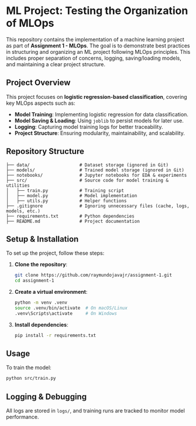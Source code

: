 # **ML Project: Testing the Organization of MLOps**

This repository contains the implementation of a machine learning project as part of **Assignment 1 - MLOps**. The goal is to demonstrate best practices in structuring and organizing an ML project following MLOps principles. This includes proper separation of concerns, logging, saving/loading models, and maintaining a clear project structure.

## **Project Overview**

This project focuses on **logistic regression-based classification**, covering key MLOps aspects such as:

- **Model Training**: Implementing logistic regression for data classification.
- **Model Saving & Loading**: Using `joblib` to persist models for later use.
- **Logging**: Capturing model training logs for better traceability.
- **Project Structure**: Ensuring modularity, maintainability, and scalability.

## **Repository Structure**
```
├── data/                   # Dataset storage (ignored in Git)
├── models/                 # Trained model storage (ignored in Git)
├── notebooks/              # Jupyter notebooks for EDA & experiments
├── src/                    # Source code for model training & utilities
│   ├── train.py            # Training script
│   ├── model.py            # Model implementation
│   ├── utils.py            # Helper functions
├── .gitignore              # Ignoring unnecessary files (cache, logs, models, etc.)
├── requirements.txt        # Python dependencies
├── README.md               # Project documentation
```

## **Setup & Installation**
To set up the project, follow these steps:

1. **Clone the repository**:
   ```sh
   git clone https://github.com/raymundojavajr/assignment-1.git
   cd assignment-1
   ```

2. **Create a virtual environment**:
   ```sh
   python -m venv .venv
   source .venv/bin/activate  # On macOS/Linux
   .venv\Scripts\activate     # On Windows
   ```

3. **Install dependencies**:
   ```sh
   pip install -r requirements.txt
   ```

## **Usage**
To train the model:
```sh
python src/train.py
```

## **Logging & Debugging**
All logs are stored in `logs/`, and training runs are tracked to monitor model performance.